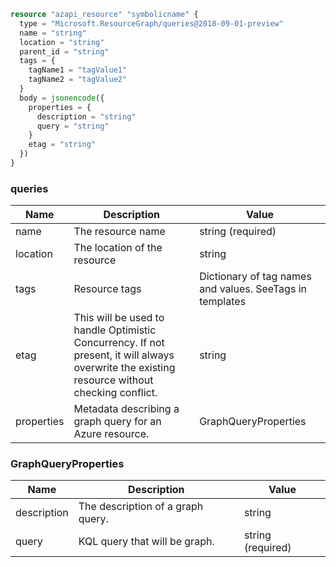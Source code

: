 ```terraform
resource "azapi_resource" "symbolicname" {
  type = "Microsoft.ResourceGraph/queries@2018-09-01-preview"
  name = "string"
  location = "string"
  parent_id = "string"
  tags = {
    tagName1 = "tagValue1"
    tagName2 = "tagValue2"
  }
  body = jsonencode({
    properties = {
      description = "string"
      query = "string"
    }
    etag = "string"
  })
}

```

### queries

| Name | Description | Value |
|-|-|-|
| name | The resource name | string (required) |
| location | The location of the resource | string |
| tags | Resource tags | Dictionary of tag names and values. SeeTags in templates |
| etag | This will be used to handle Optimistic Concurrency. If not present, it will always overwrite the existing resource without checking conflict. | string |
| properties | Metadata describing a graph query for an Azure resource. | GraphQueryProperties |


### GraphQueryProperties

| Name | Description | Value |
|-|-|-|
| description | The description of a graph query. | string |
| query | KQL query that will be graph. | string (required) |


